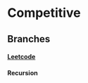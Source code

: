 <H1>Competitive</h1>
<h2>Branches</h2>
<h4><a href="https://github.com/vyash5075/Competitive/tree/leetcode">Leetcode</a></h4>
<h4>Recursion</h4>
